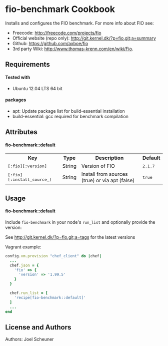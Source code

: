 fio-benchmark Cookbook
======================
Installs and configures the FIO benchmark. For more info about FIO see:
* Freecode: http://freecode.com/projects/fio
* Official website (repo only): http://git.kernel.dk/?p=fio.git;a=summary
* Github: https://github.com/axboe/fio
* 3rd party Wiki: http://www.thomas-krenn.com/en/wiki/Fio.


Requirements
------------

#### Tested with
* Ubuntu 12.04 LTS 64 bit


#### packages
- apt: Update package list for build-essential installation
- build-essential: gcc required for benchmark compilation

Attributes
----------

#### fio-benchmark::default
<table>
  <tr>
    <th>Key</th>
    <th>Type</th>
    <th>Description</th>
    <th>Default</th>
  </tr>
  <tr>
    <td><tt>[:fio][:version]</tt></td>
    <td>String</td>
    <td>Version of FIO</td>
    <td><tt>2.1.7</tt></td>
  </tr>
  <tr>
    <td><tt>[:fio][:install_source_]</tt></td>
    <td>String</td>
    <td>Install from sources (true) or via apt (false)</td>
    <td><tt>true</tt></td>
  </tr>
</table>

Usage
-----
#### fio-benchmark::default

Include `fio-benchmark` in your node's `run_list` and optionally provide the version:

See http://git.kernel.dk/?p=fio.git;a=tags for the latest versions

Vagrant example:

```ruby
config.vm.provision "chef_client" do |chef|
  ...
  chef.json = {
    'fio' => {
      'version' => '1.99.5'
    }
  }

  chef.run_list = [
    'recipe[fio-benchmark::default]'
  ]
  ...
end
```

License and Authors
-------------------
Authors: Joel Scheuner
